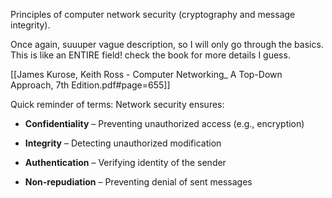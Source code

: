 Principles of computer network security (cryptography and message integrity).

Once again, suuuper vague description, so I will only go through the basics. This is like an ENTIRE field!
check the book for more details I guess. 

[[James Kurose, Keith Ross - Computer Networking_ A Top-Down Approach, 7th Edition.pdf#page=655]]

Quick reminder of terms:
Network security ensures:

- **Confidentiality** – Preventing unauthorized access (e.g., encryption)
    
- **Integrity** – Detecting unauthorized modification
    
- **Authentication** – Verifying identity of the sender
    
- **Non-repudiation** – Preventing denial of sent messages
